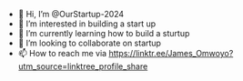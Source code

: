 - 👋 Hi, I’m @OurStartup-2024
- 👀 I’m interested in building a start up
- 🌱 I’m currently learning how to build a sturtup
- 💞️ I’m looking to collaborate on startup
- 📫 How to reach me via  https://linktr.ee/James_Omwoyo?utm_source=linktree_profile_share

<!---
OurStartup-2024/OurStartup-2024 is a ✨ special ✨ repository because its `README.md` (this file) appears on your GitHub profile.
You can click the Preview link to take a look at your changes.
--->
